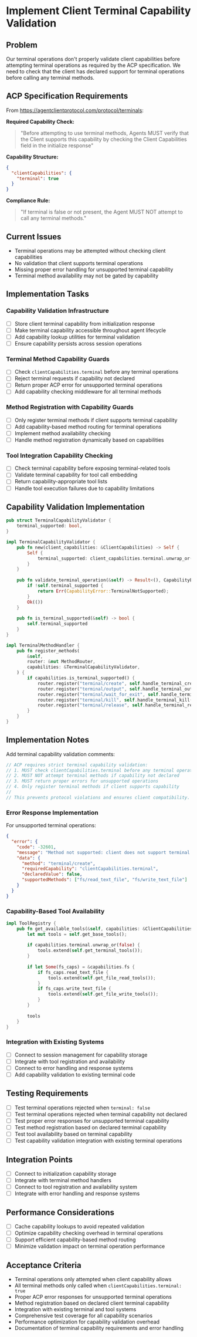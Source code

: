 # Implement Client Terminal Capability Validation

## Problem
Our terminal operations don't properly validate client capabilities before attempting terminal operations as required by the ACP specification. We need to check that the client has declared support for terminal operations before calling any terminal methods.

## ACP Specification Requirements
From https://agentclientprotocol.com/protocol/terminals:

**Required Capability Check:**
> "Before attempting to use terminal methods, Agents MUST verify that the Client supports this capability by checking the Client Capabilities field in the initialize response"

**Capability Structure:**
```json
{
  "clientCapabilities": {
    "terminal": true
  }
}
```

**Compliance Rule:**
> "If terminal is false or not present, the Agent MUST NOT attempt to call any terminal methods."

## Current Issues
- Terminal operations may be attempted without checking client capabilities
- No validation that client supports terminal operations
- Missing proper error handling for unsupported terminal capability
- Terminal method availability may not be gated by capability

## Implementation Tasks

### Capability Validation Infrastructure
- [ ] Store client terminal capability from initialization response
- [ ] Make terminal capability accessible throughout agent lifecycle
- [ ] Add capability lookup utilities for terminal validation
- [ ] Ensure capability persists across session operations

### Terminal Method Capability Guards
- [ ] Check `clientCapabilities.terminal` before any terminal operations
- [ ] Reject terminal requests if capability not declared
- [ ] Return proper ACP error for unsupported terminal operations
- [ ] Add capability checking middleware for all terminal methods

### Method Registration with Capability Guards
- [ ] Only register terminal methods if client supports terminal capability
- [ ] Add capability-based method routing for terminal operations
- [ ] Implement method availability checking
- [ ] Handle method registration dynamically based on capabilities

### Tool Integration Capability Checking
- [ ] Check terminal capability before exposing terminal-related tools
- [ ] Validate terminal capability for tool call embedding
- [ ] Return capability-appropriate tool lists
- [ ] Handle tool execution failures due to capability limitations

## Capability Validation Implementation
```rust
pub struct TerminalCapabilityValidator {
    terminal_supported: bool,
}

impl TerminalCapabilityValidator {
    pub fn new(client_capabilities: &ClientCapabilities) -> Self {
        Self {
            terminal_supported: client_capabilities.terminal.unwrap_or(false),
        }
    }
    
    pub fn validate_terminal_operation(&self) -> Result<(), CapabilityError> {
        if !self.terminal_supported {
            return Err(CapabilityError::TerminalNotSupported);
        }
        Ok(())
    }
    
    pub fn is_terminal_supported(&self) -> bool {
        self.terminal_supported
    }
}

impl TerminalMethodHandler {
    pub fn register_methods(
        &self,
        router: &mut MethodRouter,
        capabilities: &TerminalCapabilityValidator,
    ) {
        if capabilities.is_terminal_supported() {
            router.register("terminal/create", self.handle_terminal_create());
            router.register("terminal/output", self.handle_terminal_output());
            router.register("terminal/wait_for_exit", self.handle_terminal_wait_for_exit());
            router.register("terminal/kill", self.handle_terminal_kill());
            router.register("terminal/release", self.handle_terminal_release());
        }
    }
}
```

## Implementation Notes
Add terminal capability validation comments:
```rust
// ACP requires strict terminal capability validation:
// 1. MUST check clientCapabilities.terminal before any terminal operations
// 2. MUST NOT attempt terminal methods if capability not declared
// 3. MUST return proper errors for unsupported operations
// 4. Only register terminal methods if client supports capability
//
// This prevents protocol violations and ensures client compatibility.
```

### Error Response Implementation
For unsupported terminal operations:
```json
{
  "error": {
    "code": -32601,
    "message": "Method not supported: client does not support terminal operations",
    "data": {
      "method": "terminal/create",
      "requiredCapability": "clientCapabilities.terminal",
      "declaredValue": false,
      "supportedMethods": ["fs/read_text_file", "fs/write_text_file"]
    }
  }
}
```

### Capability-Based Tool Availability
```rust
impl ToolRegistry {
    pub fn get_available_tools(&self, capabilities: &ClientCapabilities) -> Vec<ToolDefinition> {
        let mut tools = self.get_base_tools();
        
        if capabilities.terminal.unwrap_or(false) {
            tools.extend(self.get_terminal_tools());
        }
        
        if let Some(fs_caps) = &capabilities.fs {
            if fs_caps.read_text_file {
                tools.extend(self.get_file_read_tools());
            }
            if fs_caps.write_text_file {
                tools.extend(self.get_file_write_tools());
            }
        }
        
        tools
    }
}
```

### Integration with Existing Systems
- [ ] Connect to session management for capability storage
- [ ] Integrate with tool registration and availability
- [ ] Connect to error handling and response systems
- [ ] Add capability validation to existing terminal code

## Testing Requirements
- [ ] Test terminal operations rejected when `terminal: false`
- [ ] Test terminal operations rejected when terminal capability not declared
- [ ] Test proper error responses for unsupported terminal capability
- [ ] Test method registration based on declared terminal capability
- [ ] Test tool availability based on terminal capability
- [ ] Test capability validation integration with existing terminal operations

## Integration Points
- [ ] Connect to initialization capability storage
- [ ] Integrate with terminal method handlers
- [ ] Connect to tool registration and availability system
- [ ] Integrate with error handling and response systems

## Performance Considerations
- [ ] Cache capability lookups to avoid repeated validation
- [ ] Optimize capability checking overhead in terminal operations
- [ ] Support efficient capability-based method routing
- [ ] Minimize validation impact on terminal operation performance

## Acceptance Criteria
- Terminal operations only attempted when client capability allows
- All terminal methods only called when `clientCapabilities.terminal: true`
- Proper ACP error responses for unsupported terminal operations
- Method registration based on declared client terminal capability
- Integration with existing terminal and tool systems
- Comprehensive test coverage for all capability scenarios
- Performance optimization for capability validation overhead
- Documentation of terminal capability requirements and error handling
